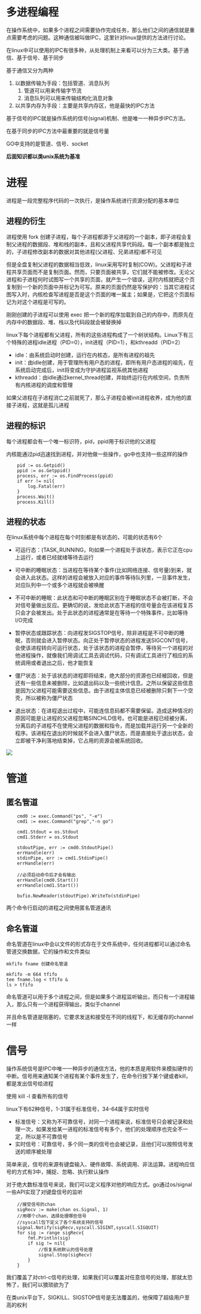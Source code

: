 # 多进程编程
在操作系统中，如果多个进程之间需要协作完成任务，那么他们之间的通信就是重点需要考虑的问题。这种通信被叫做IPC，这里针对linux提供的方法进行讨论。

在linux中可以使用的IPC有很多种，从处理机制上来看可以分为三大类。基于通信、基于信号、基于同步

基于通信又分为两种

1. 以数据传输为手段：包括管道、消息队列
    1. 管道可以用来传输字节流
    2. 消息队列可以用来传输结构化消息对象
2. 以共享内存为手段：主要是共享内存区，他是最快的IPC方法

基于信号的IPC就是操作系统的信号(signal)机制、他是唯一一种异步IPC方法。

在基于同步的IPC方法中最重要的就是信号量

GO中支持的是管道、信号、socket

**后面知识都以类unix系统为基准**

# 进程
进程是一段完整程序代码的一次执行，是操作系统进行资源分配的基本单位

## 进程的衍生
进程使用 fork 创建子进程，每个子进程都源于父进程的一个副本，即子进程会复制父进程的数据段、堆和栈的副本，且和父进程共享代码段。每一个副本都是独立的，子进程修改副本的数据对其他进程(父进程、兄弟进程)都不可见

但是全盘复制父进程的数据相当低效，linux采用写时复制(COW)。父进程和子进程共享页面而不是复制页面。然而，只要页面被共享，它们就不能被修改。无论父进程和子进程何时试图写一个共享的页面，就产生一个错误，这时内核就把这个页复制到一个新的页面中并标记为可写。原来的页面仍然是写保护的：当其它进程试图写入时，内核检查写进程是否是这个页面的唯一属主；如果是，它把这个页面标记为对这个进程是可写的。

刚刚创建的子进程可以使用 exec 把一个新的程序加载到自己的内存中，而原先在内存中的数据段、堆、栈以及代码段就会被替换掉

linux下每个进程都有父进程，所有的这些进程构成了一个树状结构。Linux下有三个特殊的进程idle进程（PID=0），init进程（PID=1），和kthreadd（PID=2）
- idle：由系统启动时创建，运行在内核态，是所有进程的祖先
- init：由idle创建，用于管理所有用户态的进程，即所有用户态进程的祖先，在系统启动完成后，init将变成为守护进程监视系统其他进程
- kthreadd：由idle通过kernel_thread创建，并始终运行在内核空间，负责所有内核进程的调度和管理

如果父进程在子进程消亡之前就死了，那么子进程会被init进程收养，成为他的直接子进程，这就是孤儿进程

## 进程的标识
每个进程都会有一个唯一标识符，pid，ppid用于标识他的父进程

内核能通过pid迅速找到进程，并对他做一些操作，go中也支持一些这样的操作

```
    pid := os.Getpid()
	ppid := os.Getppid()
	process, err := os.FindProcess(ppid)
	if err != nil{
		log.Fatal(err)
	}
	process.Wait()
	process.Kill()
```

## 进程的状态
在linux系统中每个进程在每个时刻都是有状态的，可能的状态有6个
- 可运行态：(TASK_RUNNING，R)如果一个进程处于该状态，表示它正在cpu上运行，或者已经就绪等待去运行

- 可中断的睡眠状态：当进程在等待某个事件(比如网络连接、信号量)到来，就会进入此状态。这样的进程会被放入对应的事件等待队列里，一旦事件发生，对应队列中一个或多个进程就会被唤醒

- 不可中断的睡眠：此状态和可中断的睡眠区别在于睡眠状态不会被打断，不会对信号量做出反应。更确切的说，发给此状态下进程的信号量会在该进程复苏只会才会被发出。处于此状态的进程通常是在等待一个特殊事件，比如等待I/O完成

- 暂停状态或跟踪状态：向进程发SIGSTOP信号，除非进程是不可中断的睡眠，否则就会进入暂停状态。向正处于暂停状态的进程发送SIGCONT信号，会使该进程转向可运行状态，处于该状态的进程会暂停，等待另一个进程的对他进程操作，就像我们用调试工具去调试代码，只有调试工具进行了相应的系统调用或者退出之后，他才能恢复

- 僵尸状态：处于该状态的进程即将结束，绝大部分的资源也已经被回收，但是还有一些信息未被删除，比如退出码以及一些统计信息。之所以保留这些信息是因为父进程可能需要这些信息。由于进程主体信息已经被删除只剩下一个空壳，所以被称为僵尸状态

- 退出状态：在进程退出过程中，可能连信息码都不需要保留。造成这种情况的原因可能是让进程的父进程忽略SINCHLD信号。也可能是进程已经被分离，分离后的子进程不在使用父进程的数据和指令，而是加载并运行另一个全新的程序。该进程在退出的时候就不会进入僵尸状态，而是直接处于退出状态，会立即被干净利落地结束掉，它占用的资源会被系统回收。



![](img/1.png)

# 管道
## 匿名管道
```
	cmd0 := exec.Command("ps", "-e")
	cmd1 := exec.Command("grep","-n go")

	cmd1.Stdout = os.Stdout
	cmd1.Stderr = os.Stdout

	stdoutPipe, err := cmd0.StdoutPipe()
	errHandle(err)
	stdinPipe, err := cmd1.StdinPipe()
	errHandle(err)

	//必须启动命令后才会有输出
	errHandle(cmd0.Start())
	errHandle(cmd1.Start())

	bufio.NewReader(stdoutPipe).WriteTo(stdinPipe)
```
两个命令行启动的进程之间使用匿名管道通讯

## 命名管道
命名管道在linux中会以文件的形式存在于文件系统中，任何进程都可以通过命名管道交换数据，它的操作和文件类似

	mkfifo fname 创建命名管道

	mkfifo -m 664 tfifo
	tee fname.log < tfifo &
	ls > tfifo

命名管道可以用于多个进程之间，但是如果多个进程监听输出，而只有一个进程输入，那么只有一个进程获得输出，类似于channel

并且命名管道是阻塞的，它要求发送和接受在不同的线程下，和无缓存的channel一样

# 信号
操作系统信号是IPC中唯一一种异步的通信方法，他的本质是用软件来模拟硬件的中断。信号用来通知某个进程有某个事件发生了，在命令行按下某个键或者kill，都是发出信号给进程

使用 kill -l 查看所有的信号

linux下有62种信号，1-31属于标准信号，34-64属于实时信号

- 标准信号：又称为不可靠信号，对同一个进程来说，标准信号只会被记录和处理一次，如果发给某一进程的标准信号有多个，他们的处理顺序也完全不一定，所以是不可靠信号
- 实时信号：可靠信号，多个同一类的信号也会被记录，且他们可以按照信号发送的顺序被处理

简单来说，信号的来源有键盘输入、硬件故障、系统调用、非法运算。进程响应信号的方式有3中，捕捉、忽略、执行默认操作

对于绝大数标准信号来说，我们可以定义程序对他的响应方式。go通过os/signal一些API实现了对键盘信号的监听

```
	//接受信号的chan
	sigRecv := make(chan os.Signal, 1)
	//用哪个chan，选择处理哪些信号
	//syscall包下定义了各个系统支持的信号
	signal.Notify(sigRecv,syscall.SIGINT,syscall.SIGQUIT)
	for sig := range sigRecv{
		fmt.Println(sig)
		if sig != nil{
			//恢复系统默认的信号处理
			signal.Stop(sigRecv)
		}
	}
```

我们覆盖了对ctrl-c信号的处理，如果我们可以覆盖对任意信号的处理，那就太恐怖了，我们可以猥琐欲为了

在类unix平台下，SIGKILL、SIGSTOP信号是无法覆盖的，他保障了超级用户至高的权利
